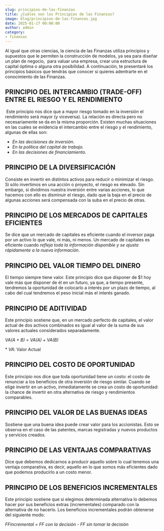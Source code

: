 ```yaml
---
slug: principios-de-las-finanzas
title: ¿Cuáles son los Principios de las Finanzas?
image: blog/principios-de-las-finanzas.jpg
date: 2025-01-17 00:00:00
author: admin
category:
- finanzas
---
```


Al igual que otras ciencias, la ciencia de las Finanzas utiliza principios y supuestos que le permiten la construcción de modelos, ya sea para diseñar un plan de negocio,  para valuar una empresa, crear una estructura de capital óptima o alguna otra posibilidad. A continuación, te presentaré los principios básicos que tendrás que conocer si quieres adentrarte en el conocimiento de las Finanzas.

## PRINCIPIO DEL INTERCAMBIO (TRADE-OFF) ENTRE EL RIESGO Y EL RENDIMIENTO

 Este principio nos dice que a mayor riesgo tomado en la inversión el rendimiento será mayor (y viceversa). La relación es directa pero no necesariamente se da en la misma proporción. Existen muchas situaciones en las cuales se evidencia el intercambio entre el riesgo y el rendimiento, algunas de ellas son:

- _En las decisiones de inversión_.
- _En la política del capital de trabajo._
- _En las decisiones de financiamiento_.

## PRINCIPIO DE LA DIVERSIFICACIÓN

Consiste en invertir en distintos activos para reducir o minimizar el riesgo. Si sólo invertimos en una acción o proyecto, el riesgo es elevado. Sin embargo, si dividimos nuestra inversión entre varias acciones, lo que hacemos con ello es disminuir el riesgo, dado que la baja en el precio de algunas acciones será compensada con la suba en el precio de otras.

## PRINCIPIO DE LOS MERCADOS DE CAPITALES EFICIENTES

Se dice que un mercado de capitales es eficiente cuando el inversor paga por un activo lo que vale, ni más, ni menos. Un mercado de capitales es eficiente cuando _refleja toda la información disponible y se ajusta rápidamente a la nueva información_.

## PRINCIPIO DEL VALOR TIEMPO DEL DINERO

El tiempo siempre tiene valor. Este principio dice que disponer de $1 hoy vale más que disponer de él en un futuro, ya que, a tiempo presente, tendremos la oportunidad de colocarlo a interés por un plazo de tiempo, al cabo del cual tendremos el peso inicial más el interés ganado.

## PRINCIPIO DE ADITIVIDAD

Este principio sostiene que, en un mercado perfecto de capitales, el valor actual de dos activos combinados es igual al valor de la suma de sus valores actuales considerados separadamente.

_VA(A + B) = VA(A) + VA(B)_

\* _VA_: Valor Actual

## PRINCIPIO DEL COSTO DE OPORTUNIDAD

Este principio nos dice que toda oportunidad tiene un costo: el costo de renunciar a los beneficios de otra inversión de riesgo similar. Cuando se elige invertir en un activo, inmediatamente se crea un costo de oportunidad: la chance de invertir en otra alternativa de riesgo y rendimientos comparables.

## PRINCIPIO DEL VALOR DE LAS BUENAS IDEAS

Sostiene que una buena idea puede crear valor para los accionistas. Esto se observa en el caso de las patentes, marcas registradas y nuevos productos y servicios creados.

## PRINCIPIO DE LAS VENTAJAS COMPARATIVAS

Dice que debemos dedicarnos a producir aquello sobre lo cual tenemos una ventaja comparativa, es decir, aquello en lo que somos más eficientes dado que podemos producirlo a un costo menor.

## PRINCIPIO DE LOS BENEFICIOS INCREMENTALES

Este principio sostiene que si elegimos determinada alternativa lo debemos hacer por sus beneficios extras (incrementales) comparado con la alternativa de no hacerlo. Los beneficios incrementales podrán obtenerse del siguiente modo:

_FFincremental = FF con la decisión - FF sin tomar la decisión_
